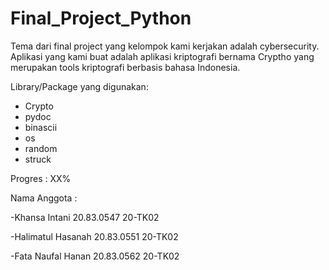 # Final_Project_Python


Tema dari final project yang kelompok kami kerjakan adalah cybersecurity.
Aplikasi yang kami buat adalah aplikasi kriptografi bernama Cryptho yang merupakan tools kriptografi berbasis bahasa Indonesia.


Library/Package yang digunakan:
- Crypto
- pydoc
- binascii
- os
- random
- struck


Progres : XX%


Nama Anggota :

-Khansa Intani		  20.83.0547	20-TK02

-Halimatul Hasanah	20.83.0551	20-TK02

-Fata Naufal Hanan	20.83.0562	20-TK02
